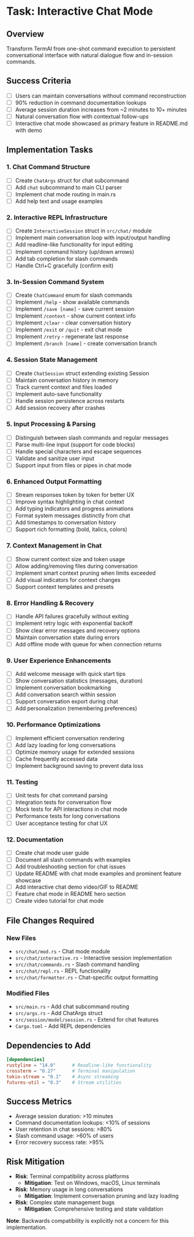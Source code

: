 # Task: Interactive Chat Mode

## Overview
Transform TermAI from one-shot command execution to persistent conversational interface with natural dialogue flow and in-session commands.

## Success Criteria
- [ ] Users can maintain conversations without command reconstruction
- [ ] 90% reduction in command documentation lookups
- [ ] Average session duration increases from ~2 minutes to 10+ minutes
- [ ] Natural conversation flow with contextual follow-ups
- [ ] Interactive chat mode showcased as primary feature in README.md with demo

## Implementation Tasks

### 1. Chat Command Structure
- [ ] Create `ChatArgs` struct for chat subcommand
- [ ] Add `chat` subcommand to main CLI parser
- [ ] Implement chat mode routing in main.rs
- [ ] Add help text and usage examples

### 2. Interactive REPL Infrastructure
- [ ] Create `InteractiveSession` struct in `src/chat/` module
- [ ] Implement main conversation loop with input/output handling
- [ ] Add readline-like functionality for input editing
- [ ] Implement command history (up/down arrows)
- [ ] Add tab completion for slash commands
- [ ] Handle Ctrl+C gracefully (confirm exit)

### 3. In-Session Command System
- [ ] Create `ChatCommand` enum for slash commands
- [ ] Implement `/help` - show available commands
- [ ] Implement `/save [name]` - save current session
- [ ] Implement `/context` - show current context info
- [ ] Implement `/clear` - clear conversation history
- [ ] Implement `/exit` or `/quit` - exit chat mode
- [ ] Implement `/retry` - regenerate last response
- [ ] Implement `/branch [name]` - create conversation branch

### 4. Session State Management
- [ ] Create `ChatSession` struct extending existing Session
- [ ] Maintain conversation history in memory
- [ ] Track current context and files loaded
- [ ] Implement auto-save functionality
- [ ] Handle session persistence across restarts
- [ ] Add session recovery after crashes

### 5. Input Processing & Parsing
- [ ] Distinguish between slash commands and regular messages
- [ ] Parse multi-line input (support for code blocks)
- [ ] Handle special characters and escape sequences
- [ ] Validate and sanitize user input
- [ ] Support input from files or pipes in chat mode

### 6. Enhanced Output Formatting
- [ ] Stream responses token by token for better UX
- [ ] Improve syntax highlighting in chat context
- [ ] Add typing indicators and progress animations
- [ ] Format system messages distinctly from chat
- [ ] Add timestamps to conversation history
- [ ] Support rich formatting (bold, italics, colors)

### 7. Context Management in Chat
- [ ] Show current context size and token usage
- [ ] Allow adding/removing files during conversation
- [ ] Implement smart context pruning when limits exceeded
- [ ] Add visual indicators for context changes
- [ ] Support context templates and presets

### 8. Error Handling & Recovery
- [ ] Handle API failures gracefully without exiting
- [ ] Implement retry logic with exponential backoff
- [ ] Show clear error messages and recovery options
- [ ] Maintain conversation state during errors
- [ ] Add offline mode with queue for when connection returns

### 9. User Experience Enhancements
- [ ] Add welcome message with quick start tips
- [ ] Show conversation statistics (messages, duration)
- [ ] Implement conversation bookmarking
- [ ] Add conversation search within session
- [ ] Support conversation export during chat
- [ ] Add personalization (remembering preferences)

### 10. Performance Optimizations
- [ ] Implement efficient conversation rendering
- [ ] Add lazy loading for long conversations
- [ ] Optimize memory usage for extended sessions
- [ ] Cache frequently accessed data
- [ ] Implement background saving to prevent data loss

### 11. Testing
- [ ] Unit tests for chat command parsing
- [ ] Integration tests for conversation flow
- [ ] Mock tests for API interactions in chat mode
- [ ] Performance tests for long conversations
- [ ] User acceptance testing for chat UX

### 12. Documentation
- [ ] Create chat mode user guide
- [ ] Document all slash commands with examples
- [ ] Add troubleshooting section for chat issues
- [ ] Update README with chat mode examples and prominent feature showcase
- [ ] Add interactive chat demo video/GIF to README
- [ ] Feature chat mode in README hero section
- [ ] Create video tutorial for chat mode

## File Changes Required

### New Files
- `src/chat/mod.rs` - Chat mode module
- `src/chat/interactive.rs` - Interactive session implementation
- `src/chat/commands.rs` - Slash command handling
- `src/chat/repl.rs` - REPL functionality
- `src/chat/formatter.rs` - Chat-specific output formatting

### Modified Files
- `src/main.rs` - Add chat subcommand routing
- `src/args.rs` - Add ChatArgs struct
- `src/session/model/session.rs` - Extend for chat features
- `Cargo.toml` - Add REPL dependencies

## Dependencies to Add
```toml
[dependencies]
rustyline = "14.0"      # Readline-like functionality
crossterm = "0.27"      # Terminal manipulation
tokio-stream = "0.1"    # Async streaming
futures-util = "0.3"    # Stream utilities
```

## Success Metrics
- Average session duration: >10 minutes
- Command documentation lookups: <10% of sessions
- User retention in chat sessions: >80%
- Slash command usage: >60% of users
- Error recovery success rate: >95%

## Risk Mitigation
- **Risk**: Terminal compatibility across platforms
  - **Mitigation**: Test on Windows, macOS, Linux terminals
- **Risk**: Memory usage in long conversations
  - **Mitigation**: Implement conversation pruning and lazy loading
- **Risk**: Complex state management bugs
  - **Mitigation**: Comprehensive testing and state validation

**Note**: Backwards compatibility is explicitly not a concern for this implementation.